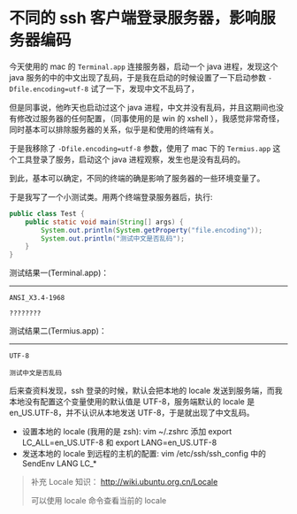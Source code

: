 # 不同的 ssh 客户端登录服务器，影响服务器编码

今天使用的 mac 的 `Terminal.app` 连接服务器，启动一个 java 进程，发现这个 java 服务的中的中文出现了乱码，于是我在启动的时候设置了一下启动参数 `-Dfile.encoding=utf-8`
试了一下，发现中文不乱码了，

但是同事说，他昨天也启动过这个 java 进程，中文并没有乱码，并且这期间也没有修改过服务器的任何配置，（同事使用的是 win 的 xshell ），我感觉非常奇怪，同时基本可以排除服务器的关系，似乎是和使用的终端有关。

于是我移除了 `-Dfile.encoding=utf-8` 参数，使用了 mac 下的 `Termius.app` 这个工具登录了服务，启动这个 java 进程观察，发生也是没有乱码的。

到此，基本可以确定，不同的终端的确是影响了服务器的一些环境变量了。

于是我写了一个小测试类。用两个终端登录服务器后，执行:

```java
public class Test {
    public static void main(String[] args) {
        System.out.println(System.getProperty("file.encoding"));
        System.out.println("测试中文是否乱码");
    }
} 
```

测试结果一(Terminal.app)：

------
```text
ANSI_X3.4-1968

????????
```

测试结果二(Termius.app)：

------
```text
UTF-8

测试中文是否乱码
```

后来查资料发现，ssh 登录的时候，默认会把本地的 locale 发送到服务端，而我本地没有配置这个变量使用的默认值是 UTF-8，服务端默认的 locale 是 en_US.UTF-8，并不认识从本地发送 UTF-8，于是就出现了中文乱码。

+ 设置本地的 locale (我用的是 zsh): vim ~/.zshrc 添加 export LC_ALL=en_US.UTF-8 和 export LANG=en_US.UTF-8
+ 发送本地的 locale 到远程的主机的配置: vim /etc/ssh/ssh_config 中的 SendEnv LANG LC_*

> 补充 Locale 知识： http://wiki.ubuntu.org.cn/Locale
>
> 可以使用 locale 命令查看当前的 locale

